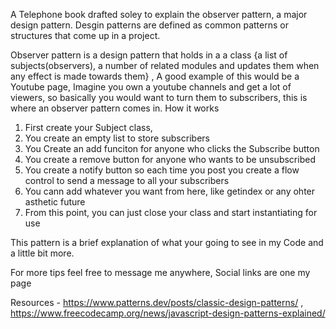 A Telephone book drafted soley to explain the observer pattern, a major design pattern. Desgin patterns are defined as common patterns or structures that come up in a project. 


Observer pattern is a design pattern that holds in a a class {a list of subjects(observers), a number of related modules and updates them when any effect is made towards them} , A good example of this would be a Youtube page, Imagine you own a youtube channels and get a lot of viewers, so basically you would want to turn them to subscribers, this is where an observer pattern comes in. How it works 
1. First create your Subject class, 
2. You create an empty list to store subscribers
3. You Create an add funciton for anyone who clicks the Subscribe button
4. You create a remove button for anyone who wants to be unsubscribed
5. You create a notify button so each time you post you create a flow control to send a message to all your subscribers
6. You cann add whatever you want from here, like getindex or any ohter asthetic future
7. From this point, you can just close your class and start instantiating for use

This pattern is a brief explanation of what your going to see in my Code and a little bit more.

For more tips feel free to message me anywhere, Social links are one my page

Resources - https://www.patterns.dev/posts/classic-design-patterns/ ,
https://www.freecodecamp.org/news/javascript-design-patterns-explained/